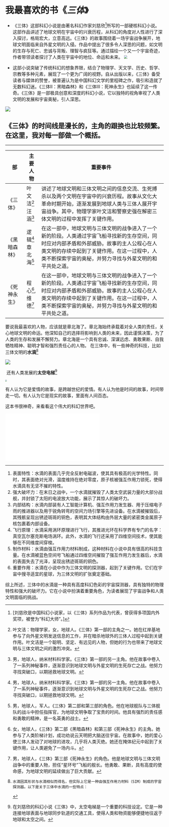 # **我最喜欢的书**《*三体*》



- 《三体》这部科幻小说是由著名科幻作家刘慈欣[^1]所写的一部硬核科幻小说。这部作品讲述了地球文明在宇宙中的兴衰历程，从科幻的角度对人性进行了深入探讨，格局宏大，立意高远。《三体》的故事围绕着一场宇宙战争展开，地球文明面临来自外星文明的入侵。作品中提出了很多令人深思的问题，如文明的生存与死亡、忠诚与背叛、理智与疯狂等。通过描绘一个又一个宇宙奇迹，作者带领读者探讨了人类在宇宙中的地位、命运和未来。
  <img src="D:\QQ图片20231122225350.jpg" style="zoom: 67%;" />



*   这部小说突破了传统科幻的想象界限，结合了物理学、天文学、历史、哲学、宗教等多种元素，展现了一个更为广阔的视野。自从出版以来，《三体》备受读者与媒体的赞誉，被普遍认为是中国科幻文学的里程碑之作，吸引和造就了无数科幻迷。《三体Ⅱ：黑暗森林》和《三体Ⅲ：死神永生》也延续了这一传奇。《三体》是一部极具创意和深度的科幻小说，它以独特的视角审视了人类文明的发展和宇宙奥秘，引人深思。

  ![](D:\QQ图片20231123003136.jpg)

《三体》的时间线是漫长的，主角的跟换也比较频繁。在这里，我对每一部做一个概括。
---

---

| 部           | 主要人物            | 重要事件                                                     |
| ------------ | ------------------- | ------------------------------------------------------------ |
| 《三体》     | 叶文洁[^2]汪涵[^3 ] | 讲述了地球文明和三体文明之间的信息交流、生死搏杀以及两个文明在宇宙中的兴衰历程。故事从文化大革命时期开始，逐渐发展到地球人类与三体人展开宇宙战争。其中，物理学家叶文洁和警察史强在解密三体文明的过程中发挥了关键作用。 |
| 《黑暗森林》 | 逻辑[^4]章北海[^5]  | 在这一部中，地球文明与三体文明的战争进入了一个新的阶段。人类通过宇宙飞船寻找新的生存空间，同时应对内部矛盾和外部威胁。故事的主人公程心在人类文明的存续中起到了关键作用。在这一过程中，人类不断探索宇宙的奥秘，并努力寻找与外星文明的和平共处之道。 |
| 《死神永生》 | 程心[^6],维德[^7]   | 在这一部中，地球文明与三体文明的战争进入了一个新的阶段。人类通过宇宙飞船寻找新的生存空间，同时应对内部矛盾和外部威胁。故事的主人公程心在人类文明的存续中起到了关键作用。在这一过程中，人类不断探索宇宙的奥秘，并努力寻找与外星文明的和平共处之道。 |

   要说我最喜欢的人物，应该就是章北海了。章北海始终承载着对全人类的责任，关心地球文明的命运。他深知自己的选择将影响到人类的未来，因此谨慎决策，为了人类的生存和发展不懈努力。章北海是一个具有忠诚、深谋远虑、勇敢果断、自我牺牲精神、聪明才智和强烈责任心的人物。
   在三体中，有一些神奇的科技，比如三体文明的**水滴**[^8]

<img src="D:\QQ图片20231122225311.jpg" style="zoom:100%;" />

​     还有人类发展的**太空电梯**[^9]

<img src="D:\QQ图片20231122225336.jpg" style="zoom:33%;" />

有人认为它是爱情的故事，是跨越世纪的爱情。有人认为他是时间的故事，时间带走一切。有人认为它是现实的故事，里面有人间百态。

这本书很神奇，来看看这个伟大的科幻世界吧。

<iframe src="//player.bilibili.com/player.html?aid=344223355&bvid=BV1jd4y1N76w&cid=793009018&p=1" scrolling="no" border="0" frameborder="no" framespacing="0" allowfullscreen="true"> </iframe>

 

---

[^1]:[刘慈欣是中国科幻小说家，以《三体》系列作品为代表，曾获得多项国内外奖项，被誉为“科幻大师”。]



[^2]: 叶文洁：物理学家，女，地球人。《三体》第一部的主角之一。她在红岸基地参与了向外星文明发送信息的工作，并在暗杀地球外的三体人过程中起到关键作用。叶文洁是一个聪明、坚定、有远见的人物，但她的行为也带来了地球文明与三体文明之间的激烈冲突。
[^3 ]:男，地球人，纳米材料科学家。《三体》第一部的另一主角。他在故事中卷入了一系列神秘事件，逐渐意识到地球文明与外星文明的生死存亡之战。他努力寻找突破口，以期拯救地球文明。
[^4]:男，地球人，纳米材料科学家。《三体》第一部的另一主角。他在故事中卷入了一系列神秘事件，逐渐意识到地球文明与外星文明的生死存亡之战。他努力寻找突破口，以期拯救地球文明。
[^5]: 男，地球人，军人。《三体》第二部和第三部的角色。他在地球舰队与三体舰队的战斗中担任指挥官，为地球文明争取了宝贵的时间。他具有强烈的责任感和勇敢的精神，是一名英勇的战士。
[^6]: 女，地球人，《三体》第二部《黑暗森林》和第三部《死神永生》的主角。她参与了人类阶梯计划，成功劝说云天明把大脑送往宇宙。在故事中，她的爱心使三体人发动了对地球的进攻，几乎将人类灭绝。她还在掩体纪元中起到了关键作用，让人类避免了一场内斗。
[^7]: 男，地球人，《三体》第三部《死神永生》的角色。他是地球文明与三体文明战争中的重要人物，担任“星环号”飞船的舰长。他勇敢、果断，具有高度的使命感，为地球文明的延续做出了巨大贡献。
[^8]:    水滴因其形状与水滴相似而得名，但实际上它是一种由强互作用力材料（SIM）制成的宇宙探测器。以下是关于三体中水滴的一些特点：

1. 表面特性：水滴的表面几乎完全反射电磁波，使其具有极高的光学特性。同时，其表面绝对光滑，温度维持在绝对零度，原子核被强互作用力锁死，使得水滴具有无坚不摧的特性。
2. 强大破坏力：在末日之战中，一个水滴就摧毁了人类太空武装力量的大部分战舰，并封锁了太阳的电波放大功能，展示了其惊人的破坏力。
3. 内部结构：水滴内部装有人工智能计算机、强互作用力发生器、用于压缩电子雨的推进器以及用于锐角转弯的空间力场引擎等先进设备。在水滴被摧毁后，其残骸呈现出锈迹斑斑的铜色，表明其大体结构由外层大量的紧密类金属原子核包裹着内部设备。
4. 飞行原理：水滴采用涡环原理进行飞行，其推进光环在科学界有专门的名字：真空瓦尔塞克斯电场涡环。此外，水滴的飞行还采用了四维空间技术，使其能够在不同维度间穿梭。
5. 制作材料：水滴由强互作用力材料制成，这种材料在小说中具有很高的科技含量。在水滴被蓝色空间号飞船通过四维空间摧毁了强互作用力发生器后，水滴的表面失去了光泽，呈现出锈迹斑斑的铜色。
6. 重要作用：水滴在小说中作为三体文明的探测器，起到了关键作用。它们在宇宙中搜寻适宜的星球，为三体文明的扩张奠定基础。

综上所述，三体中的水滴是一种具有高度科幻色彩的宇宙探测器，具有独特的物理特性和强大的破坏力。它在小说中扮演着重要角色，为读者展现了宇宙战争和人类文明面临的挑战。

[^9]: 在刘慈欣的科幻小说《三体》中，太空电梯是一个重要的科技设定。它是一种连接地球表面与地球同步轨道的交通工具，使得人类和物资能够便捷地往返于地球和太空之间。